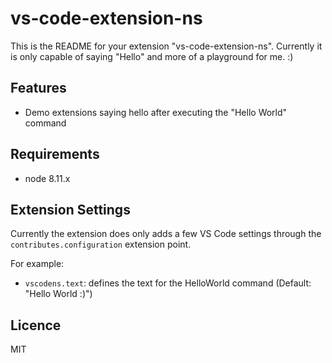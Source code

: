 # vs-code-extension-ns

This is the README for your extension "vs-code-extension-ns". Currently it is
only capable of saying "Hello" and more of a playground for me. :)

## Features

- Demo extensions saying hello after executing the "Hello World" command

## Requirements

- node 8.11.x

## Extension Settings

Currently the extension does only adds a few VS Code settings through
the `contributes.configuration` extension point.

For example:

- `vscodens.text`: defines the text for the HelloWorld command (Default:
  "Hello World :)")

## Licence

MIT